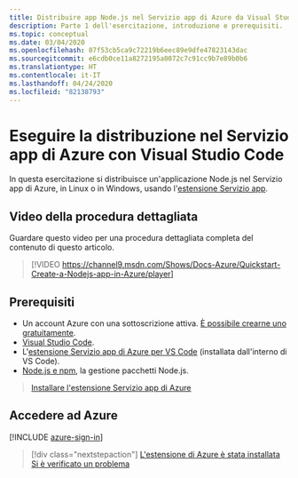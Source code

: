 ```yaml
---
title: Distribuire app Node.js nel Servizio app di Azure da Visual Studio Code
description: Parte 1 dell'esercitazione, introduzione e prerequisiti.
ms.topic: conceptual
ms.date: 03/04/2020
ms.openlocfilehash: 07f53cb5ca9c72219b6eec89e9dfe47823143dac
ms.sourcegitcommit: e6cdb0ce11a8272195a0072c7c91cc9b7e89b0b6
ms.translationtype: HT
ms.contentlocale: it-IT
ms.lasthandoff: 04/24/2020
ms.locfileid: "82138793"
---
```

# <a name="deploy-to-azure-app-service-using-visual-studio-code"></a>Eseguire la distribuzione nel Servizio app di Azure con Visual Studio Code

In questa esercitazione si distribuisce un'applicazione Node.js nel Servizio app di Azure, in Linux o in Windows, usando l'[estensione Servizio app](https://marketplace.visualstudio.com/items?itemName=ms-azuretools.vscode-azureappservice).

## <a name="walkthrough-video"></a>Video della procedura dettagliata

Guardare questo video per una procedura dettagliata completa del contenuto di questo articolo.

> [!VIDEO https://channel9.msdn.com/Shows/Docs-Azure/Quickstart-Create-a-Nodejs-app-in-Azure/player]

## <a name="prerequisites"></a>Prerequisiti

- Un account Azure con una sottoscrizione attiva. [È possibile crearne uno gratuitamente](https://azure.microsoft.com/free/?utm_source=campaign&utm_campaign=vscode-tutorial-appservice-extension&mktingSource=vscode-tutorial-appservice-extension).
- [Visual Studio Code](https://code.visualstudio.com/).
- L'[estensione Servizio app di Azure per VS Code](https://marketplace.visualstudio.com/items?itemName=ms-azuretools.vscode-azureappservice) (installata dall'interno di VS Code).
- [Node.js e npm](https://nodejs.org/en/download), la gestione pacchetti Node.js.

> <a class="tutorial-install-extension-btn" href="https://marketplace.visualstudio.com/items?itemName=ms-azuretools.vscode-azureappservice">Installare l'estensione Servizio app di Azure</a>

## <a name="sign-in-to-azure"></a>Accedere ad Azure

[!INCLUDE [azure-sign-in](includes/azure-sign-in.md)]

> [!div class="nextstepaction"]
> [L'estensione di Azure è stata installata](tutorial-vscode-azure-app-service-node-02.md) [Si è verificato un problema](https://www.research.net/r/PWZWZ52?tutorial=node-deployment-azureappservice&step=getting-started)
